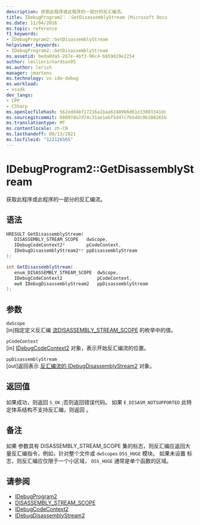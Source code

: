 ```yaml
---
description: 获取此程序或此程序的一部分的反汇编流。
title: IDebugProgram2：：GetDisassemblyStream |Microsoft Docs
ms.date: 11/04/2016
ms.topic: reference
f1_keywords:
- IDebugProgram2::GetDisassemblyStream
helpviewer_keywords:
- IDebugProgram2::GetDisassemblyStream
ms.assetid: beda0da5-267e-4bf3-96c4-b659d29e2254
author: leslierichardson95
ms.author: lerich
manager: jmartens
ms.technology: vs-ide-debug
ms.workload:
- vssdk
dev_langs:
- CPP
- CSharp
ms.openlocfilehash: 562edd4bf17216a1baa6248966d61e33083341dc
ms.sourcegitcommit: 68897da7d74c31ae1ebf5d47c7b5ddc9b108265b
ms.translationtype: MT
ms.contentlocale: zh-CN
ms.lasthandoff: 08/13/2021
ms.locfileid: "122126565"
---
```

# <a name="idebugprogram2getdisassemblystream"></a>IDebugProgram2::GetDisassemblyStream
获取此程序或此程序的一部分的反汇编流。

## <a name="syntax"></a>语法

```cpp
HRESULT GetDisassemblyStream( 
   DISASSEMBLY_STREAM_SCOPE   dwScope,
   IDebugCodeContext2*        pCodeContext,
   IDebugDisassemblyStream2** ppDisassemblyStream
);
```

```csharp
int GetDisassemblyStream( 
   enum_DISASSEMBLY_STREAM_SCOPE  dwScope,
   IDebugCodeContext2             pCodeContext,
   out IDebugDisassemblyStream2   ppDisassemblyStream
);
```

## <a name="parameters"></a>参数
`dwScope`\
[in]指定定义反汇编 [流DISASSEMBLY_STREAM_SCOPE](../../../extensibility/debugger/reference/disassembly-stream-scope.md) 的枚举中的值。

`pCodeContext`\
[in] [IDebugCodeContext2](../../../extensibility/debugger/reference/idebugcodecontext2.md) 对象，表示开始反汇编流的位置。

`ppDisassemblyStream`\
[out]返回表示 [反汇编流的 IDebugDisassemblyStream2](../../../extensibility/debugger/reference/idebugdisassemblystream2.md) 对象。

## <a name="return-value"></a>返回值
 如果成功，则返回 `S_OK` ;否则返回错误代码。 如果 `E_DISASM_NOTSUPPORTED` 此特定体系结构不支持反汇编，则返回 。

## <a name="remarks"></a>备注
 如果 参数具有 DISASSEMBLY_STREAM_SCOPE 集的标志，则反汇编应返回大量反汇编指令，例如，针对整个文件或 `dwScopes` `DSS_HUGE` 模块。 [](../../../extensibility/debugger/reference/disassembly-stream-scope.md) 如果未设置 标志，则反汇编应仅限于一个小区域， `DSS_HUGE` 通常是单个函数的区域。

## <a name="see-also"></a>请参阅
- [IDebugProgram2](../../../extensibility/debugger/reference/idebugprogram2.md)
- [DISASSEMBLY_STREAM_SCOPE](../../../extensibility/debugger/reference/disassembly-stream-scope.md)
- [IDebugCodeContext2](../../../extensibility/debugger/reference/idebugcodecontext2.md)
- [IDebugDisassemblyStream2](../../../extensibility/debugger/reference/idebugdisassemblystream2.md)
